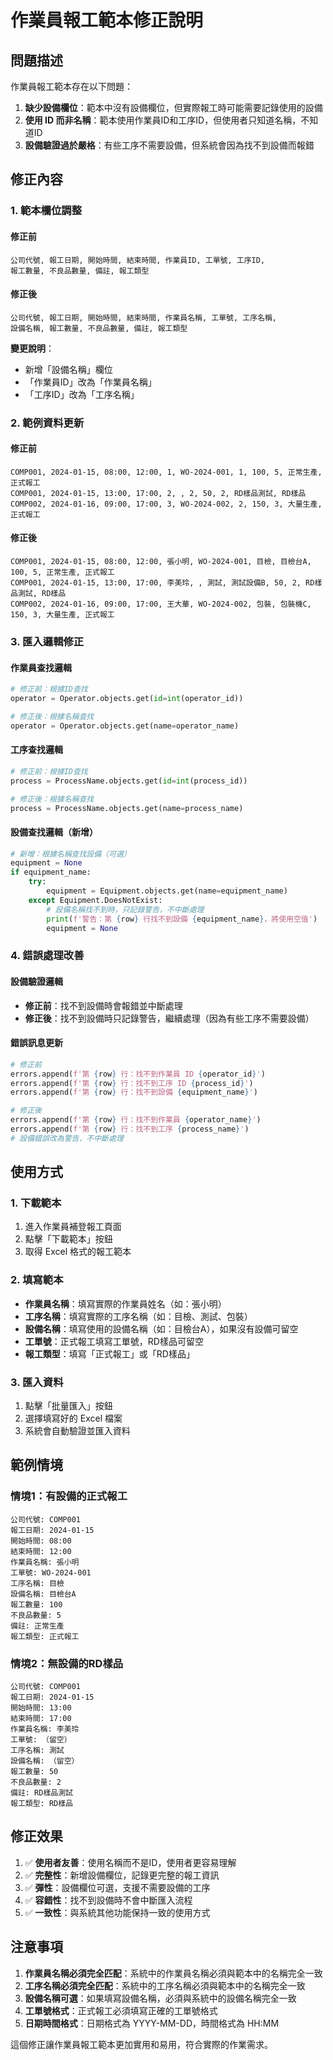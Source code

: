 # 作業員報工範本修正說明

## 問題描述

作業員報工範本存在以下問題：
1. **缺少設備欄位**：範本中沒有設備欄位，但實際報工時可能需要記錄使用的設備
2. **使用 ID 而非名稱**：範本使用作業員ID和工序ID，但使用者只知道名稱，不知道ID
3. **設備驗證過於嚴格**：有些工序不需要設備，但系統會因為找不到設備而報錯

## 修正內容

### 1. 範本欄位調整

#### 修正前
```
公司代號, 報工日期, 開始時間, 結束時間, 作業員ID, 工單號, 工序ID, 
報工數量, 不良品數量, 備註, 報工類型
```

#### 修正後
```
公司代號, 報工日期, 開始時間, 結束時間, 作業員名稱, 工單號, 工序名稱, 
設備名稱, 報工數量, 不良品數量, 備註, 報工類型
```

**變更說明**：
- 新增「設備名稱」欄位
- 「作業員ID」改為「作業員名稱」
- 「工序ID」改為「工序名稱」

### 2. 範例資料更新

#### 修正前
```excel
COMP001, 2024-01-15, 08:00, 12:00, 1, WO-2024-001, 1, 100, 5, 正常生產, 正式報工
COMP001, 2024-01-15, 13:00, 17:00, 2, , 2, 50, 2, RD樣品測試, RD樣品
COMP002, 2024-01-16, 09:00, 17:00, 3, WO-2024-002, 2, 150, 3, 大量生產, 正式報工
```

#### 修正後
```excel
COMP001, 2024-01-15, 08:00, 12:00, 張小明, WO-2024-001, 目檢, 目檢台A, 100, 5, 正常生產, 正式報工
COMP001, 2024-01-15, 13:00, 17:00, 李美玲, , 測試, 測試設備B, 50, 2, RD樣品測試, RD樣品
COMP002, 2024-01-16, 09:00, 17:00, 王大華, WO-2024-002, 包裝, 包裝機C, 150, 3, 大量生產, 正式報工
```

### 3. 匯入邏輯修正

#### 作業員查找邏輯
```python
# 修正前：根據ID查找
operator = Operator.objects.get(id=int(operator_id))

# 修正後：根據名稱查找
operator = Operator.objects.get(name=operator_name)
```

#### 工序查找邏輯
```python
# 修正前：根據ID查找
process = ProcessName.objects.get(id=int(process_id))

# 修正後：根據名稱查找
process = ProcessName.objects.get(name=process_name)
```

#### 設備查找邏輯（新增）
```python
# 新增：根據名稱查找設備（可選）
equipment = None
if equipment_name:
    try:
        equipment = Equipment.objects.get(name=equipment_name)
    except Equipment.DoesNotExist:
        # 設備名稱找不到時，只記錄警告，不中斷處理
        print(f'警告：第 {row} 行找不到設備 {equipment_name}，將使用空值')
        equipment = None
```

### 4. 錯誤處理改善

#### 設備驗證邏輯
- **修正前**：找不到設備時會報錯並中斷處理
- **修正後**：找不到設備時只記錄警告，繼續處理（因為有些工序不需要設備）

#### 錯誤訊息更新
```python
# 修正前
errors.append(f'第 {row} 行：找不到作業員 ID {operator_id}')
errors.append(f'第 {row} 行：找不到工序 ID {process_id}')
errors.append(f'第 {row} 行：找不到設備 {equipment_name}')

# 修正後
errors.append(f'第 {row} 行：找不到作業員 {operator_name}')
errors.append(f'第 {row} 行：找不到工序 {process_name}')
# 設備錯誤改為警告，不中斷處理
```

## 使用方式

### 1. 下載範本
1. 進入作業員補登報工頁面
2. 點擊「下載範本」按鈕
3. 取得 Excel 格式的報工範本

### 2. 填寫範本
- **作業員名稱**：填寫實際的作業員姓名（如：張小明）
- **工序名稱**：填寫實際的工序名稱（如：目檢、測試、包裝）
- **設備名稱**：填寫使用的設備名稱（如：目檢台A），如果沒有設備可留空
- **工單號**：正式報工填寫工單號，RD樣品可留空
- **報工類型**：填寫「正式報工」或「RD樣品」

### 3. 匯入資料
1. 點擊「批量匯入」按鈕
2. 選擇填寫好的 Excel 檔案
3. 系統會自動驗證並匯入資料

## 範例情境

### 情境1：有設備的正式報工
```
公司代號: COMP001
報工日期: 2024-01-15
開始時間: 08:00
結束時間: 12:00
作業員名稱: 張小明
工單號: WO-2024-001
工序名稱: 目檢
設備名稱: 目檢台A
報工數量: 100
不良品數量: 5
備註: 正常生產
報工類型: 正式報工
```

### 情境2：無設備的RD樣品
```
公司代號: COMP001
報工日期: 2024-01-15
開始時間: 13:00
結束時間: 17:00
作業員名稱: 李美玲
工單號: （留空）
工序名稱: 測試
設備名稱: （留空）
報工數量: 50
不良品數量: 2
備註: RD樣品測試
報工類型: RD樣品
```

## 修正效果

1. ✅ **使用者友善**：使用名稱而不是ID，使用者更容易理解
2. ✅ **完整性**：新增設備欄位，記錄更完整的報工資訊
3. ✅ **彈性**：設備欄位可選，支援不需要設備的工序
4. ✅ **容錯性**：找不到設備時不會中斷匯入流程
5. ✅ **一致性**：與系統其他功能保持一致的使用方式

## 注意事項

1. **作業員名稱必須完全匹配**：系統中的作業員名稱必須與範本中的名稱完全一致
2. **工序名稱必須完全匹配**：系統中的工序名稱必須與範本中的名稱完全一致
3. **設備名稱可選**：如果填寫設備名稱，必須與系統中的設備名稱完全一致
4. **工單號格式**：正式報工必須填寫正確的工單號格式
5. **日期時間格式**：日期格式為 YYYY-MM-DD，時間格式為 HH:MM

這個修正讓作業員報工範本更加實用和易用，符合實際的作業需求。 